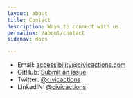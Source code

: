 ```yaml
---
layout: about
title: Contact
description: Ways to connect with us.
permalink: /about/contact
sidenav: docs

---
```


* Email: [accessibility@civicactions.com](mailto:accessibility@civicactions.com)
* GitHub: [Submit an issue](https://github.com/CivicActions/accessibility/issues)
* Twitter: [@civicactions](https://twitter.com/civicactions)
* LinkedIN: [@civicactions](https://www.linkedin.com/company/civicactions/)
